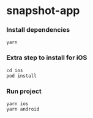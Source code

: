 # snapshot-app

### Install dependencies

```
yarn
```

### Extra step to install for iOS

```
cd ios
pod install
```

### Run project

```
yarn ios
yarn android
```
